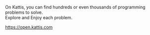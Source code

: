 On Kattis, you can find hundreds or even thousands of programming problems to solve.  
Explore and Enjoy each problem.  
  
https://open.kattis.com
